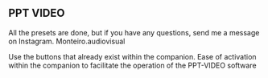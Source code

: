 ## PPT VIDEO
All the presets are done, but if you have any questions, send me a message on Instagram. Monteiro.audiovisual


Use the buttons that already exist within the companion.
Ease of activation within the companion to facilitate the operation of the PPT-VIDEO software
